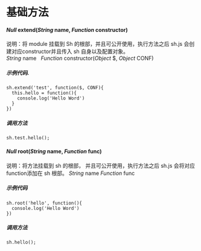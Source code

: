 # 基础方法

#### *Null* extend(*String* name, *Function* constructor)
说明：将 module 挂载到 Sh 的根部，并且可公开使用，执行方法之后 sh.js 会创建对应constructor并且传入 sh 自身以及配置对象。  
*String* name  
*Function* constructor(*Object* $, *Object* CONF)  
##### 示例代码. 
```  
sh.extend('test', function($, CONF){  
  this.hello = function(){
    console.log('Hello Word')
  }
})   
```
##### 调用方法
`sh.test.hello();`
  
  
#### *Null* root(*String* name, *Function* func)
说明：将方法挂载到 sh 的根部， 并且可公开使用，执行方法之后 sh.js 会将对应function添加在 sh 根部。
*String* name
*Function* func
##### 示例代码
```
sh.root('hello', function(){
  console.log('Hello Word')
})
```
##### 调用方法
`sh.hello();`








